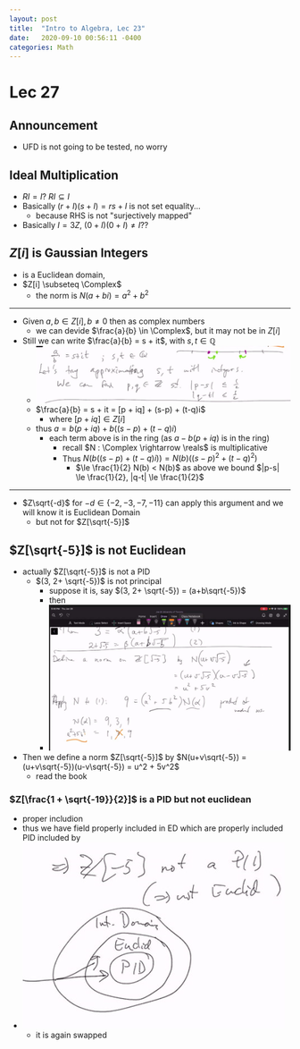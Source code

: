 ```yaml
---
layout: post
title:  "Intro to Algebra, Lec 23"
date:   2020-09-10 00:56:11 -0400
categories: Math
---
```

# Lec 27

## Announcement
* UFD is not going to be tested, no worry

## Ideal Multiplication
* $RI = I$? $RI \subseteq I$
* Basically $(r+I)(s+I) = rs +I$ is not set equality...
  * because RHS is not "surjectively mapped"
* Basically $I = 3Z$, $(0+I)(0+I) \neq I$??

## $Z[i]$ is Gaussian Integers
* is a Euclidean domain, 
* $Z[i] \subseteq \Complex$
  * the norm is $N(a+bi) = a^2 + b^2$

***
* Given $a,b \in Z[i], b \neq 0$ then as complex numbers
  * we can devide $\frac{a}{b} \in \Complex$, but it may not be in $Z[i]$
* Still we can write $\frac{a}{b} = s + it$, with $s, t \in \mathbb{Q}$
  * ![](../assets/img/2021-01-28-16-33-16.png)
  * $\frac{a}{b} = s + it = [p + iq] + (s-p) + (t-q)i$
    * where $[p+iq] \in Z[i]$
  * thus $a = b(p+iq) + b((s-p) + (t-q)i)$
    * each term above is in the ring (as $a - b(p+iq)$ is in the ring)
      * recall $N : \Complex \rightarrow \reals$ is multiplicative
      * Thus $N(b((s-p) + (t-q)i)) = N(b) ((s-p)^2 + (t-q)^2)$
        * $\le \frac{1}{2} N(b) < N(b)$ as above we bound $|p-s| \le \frac{1}{2}, |q-t| \le \frac{1}{2}$

***
* $Z\sqrt{-d}$ for $-d \in \{-2,-3,-7,-11\}$ can apply this argument and we will know it is Euclidean Domain
  * but not for $Z[\sqrt{-5}]$
## $Z[\sqrt{-5}]$ is not Euclidean
* actually $Z[\sqrt{-5}]$ is not a PID
  * $(3, 2+ \sqrt{-5})$ is not principal
    * suppose it is, say $(3, 2+ \sqrt{-5}) = (a+b\sqrt{-5})$
    * then 
    * ![](../assets/img/2021-01-28-17-00-45.png)
* Then we define a norm $Z[\sqrt{-5}]$ by $N(u+v\sqrt{-5}) =(u+v\sqrt{-5})(u-v\sqrt{-5}) = u^2 + 5v^2$
  * read the book

### $Z[\frac{1 + \sqrt{-19}}{2}]$ is a PID but not euclidean
* proper includion
* thus we have field properly included in ED which are properly included PID included by
* ![](../assets/img/2021-01-28-17-08-33.png)
  * it is again swapped
